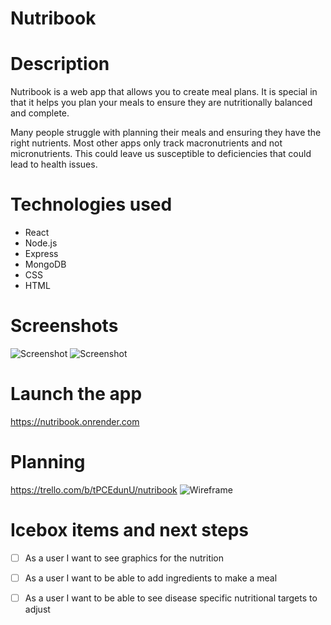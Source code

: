 # Nutribook

# Description
Nutribook is a web app that allows you to create meal plans. It is special in that it helps you plan your meals to ensure they are nutritionally balanced and complete.

Many people struggle with planning their meals and ensuring they have the right nutrients. Most other apps only track macronutrients and not micronutrients. This could leave us susceptible to deficiencies that could lead to health issues.


# Technologies used
- React
- Node.js
- Express
- MongoDB
- CSS
- HTML

# Screenshots
![Screenshot](./assets/ss1.png)
![Screenshot](./assets/ss2.png)

# Launch the app
https://nutribook.onrender.com


# Planning
https://trello.com/b/tPCEdunU/nutribook
![Wireframe](./assets/wireframe.png)


# Icebox items and next steps
- [ ] As a user I want to see graphics for the nutrition
- [ ] As a user I want to be able to add ingredients to make a meal
- [ ] As a user I want to be able to see disease specific nutritional targets to adjust



